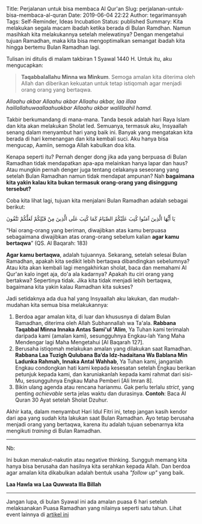 Title: Perjalanan untuk bisa membaca Al Qur'an
Slug: perjalanan-untuk-bisa-membaca-al-quran
Date: 2019-06-04 22:22
Author: tegarimansyah
Tags: Self-Reminder, Ideas Incubation
Status: published
Summary: Kita melakukan segala macam ibadah ketika berada di Bulan Ramdhan. Namun masihkah kita melakukannya setelah melewatinya? Dengan mengetahui tujuan Ramadhan, maka kita bisa mengoptimalkan semangat ibadah kita hingga bertemu Bulan Ramadhan lagi.

Tulisan ini ditulis di malam takbiran 1 Syawal 1440 H. Untuk itu, aku mengucapkan:

> **Taqabbalallahu Minna wa Minkum**. Semoga amalan kita diterima oleh Allah dan diberikan kekuatan untuk tetap istiqomah agar menjadi orang orang yang bertaqwa.

*Allaahu akbar Allaahu akbar Allaahu akbar, laa illaa haillallahuwaallaahuakbar Allaahu akbar walillaahil hamd.*

Takbir berkumandang di mana-mana. Tanda besok adalah hari Raya Islam dan kita akan melakukan Sholat Ied. Semuanya, termasuk aku, Insyaallah senang dalam menyambut hari yang baik ini. Banyak yang mengatakan kita berada di hari kemenangan dan kita kembali suci. Aku hanya bisa mengucap, Aamiin, semoga Allah kabulkan doa kita.

Kenapa seperti itu? Pernah denger dong jika ada yang berpuasa di Bulan Ramadhan tidak mendapatkan apa-apa melainkan hanya lapar dan haus? Atau mungkin pernah denger juga tentang celakanya seseorang yang setelah Bulan Ramadhan namun tidak mendapat ampunan? Nah **bagaimana kita yakin kalau kita bukan termasuk orang-orang yang disinggung tersebut?**

Coba kita lihat lagi, tujuan kita menjalani Bulan Ramadhan adalah sebagai berikut:

يَا أَيُّهَا الَّذِينَ آمَنُوا كُتِبَ عَلَيْكُمُ الصِّيَامُ كَمَا كُتِبَ عَلَى الَّذِينَ مِنْ قَبْلِكُمْ لَعَلَّكُمْ تَتَّقُونَ

“Hai orang-orang yang beriman, diwajibkan atas kamu berpuasa sebagaimana diwajibkan atas orang-orang sebelum kalian **agar kamu bertaqwa**” (QS. Al Baqarah: 183)

**Agar kamu bertaqwa**, adalah tujuannya. Sekarang, setelah selesai Bulan Ramadhan, apakah kita sedikit lebih bertaqwa dibandingkan sebelumnya? Atau kita akan kembali lagi mengakhirkan sholat, baca dan memahami Al Qur'an kalo inget aja, do'a ala kadarnya? Apakah itu ciri orang yang bertakwa? Sepertinya tidak. Jika kita tidak menjadi lebih bertaqwa, bagaimana kita yakin kalau Ramadhan kita sukses?

Jadi setidaknya ada dua hal yang Insyaallah aku lakukan, dan mudah-mudahan kita semua bisa melakukannya:

1. Berdoa agar amalan kita, di luar dan khususnya di dalam Bulan Ramadhan, diterima oleh Allah Subhannallah wa Ta'ala. **Rabbana Taqabbal Minna Innaka Antas Sami'ul 'Alim**, Ya Tuhan kami terimalah daripada kami (amalan kami), sesungguhnya Engkau-lah Yang Maha Mendengar lagi Maha Mengetahui [Al Baqarah 127].
1. Berusaha istiqomah melakukan amalan yang dilakukan saat Ramadhan. **Rabbana Laa Tuzigh Qulubana Ba’da Idz-hadaitana Wa Bablana Min Ladunka Rahmah, Innaka Antal Wahhab**, Ya Tuhan kami, janganlah Engkau condongkan hati kami kepada kesesatan setelah Engkau berikan petunjuk kepada kami, dan karuniakanlah kepada kami rahmat dari sisi-Mu, sesungguhnya Engkau Maha Pemberi [Ali Imran 8].
1. Bikin ulang agenda atau rencana harianmu. Gak perlu terlalu *strict*, yang penting *achievable* serta jelas waktu dan durasinya. **Contoh**: Baca Al Quran 30 Ayat setelah Sholat Dzuhur.

Akhir kata, dalam menyambut Hari Idul Fitri ini, tetep jangan kasih kendor dari apa yang sudah kita lakukan saat Bulan Ramadhan. Ayo tetap berusaha menjadi orang yang bertaqwa, karena itu adalah tujuan sebenarnya kita mengikuti *training* di Bulan Ramadhan. 

---

Nb:

Ini bukan menakut-nakutin atau negative thinking. Sungguh memang kita hanya bisa berusaha dan hasilnya kita serahkan kepada Allah. Dan berdoa agar amalan kita dikabulkan adalah bentuk usaha *"follow up"* yang baik.

**Laa Hawla wa Laa Quwwata Illa Billah**

---

Jangan lupa, di bulan Syawal ini ada amalan puasa 6 hari setelah melaksanakan Puasa Ramadhan yang nilainya seperti satu tahun. Lihat event lainnya di [artikel ini](hidup-seperti-bermain-game.html)